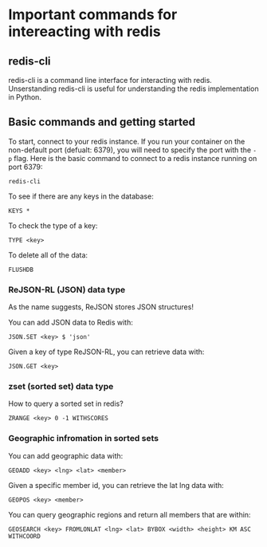 # Important commands for intereacting with redis

## redis-cli

redis-cli is a command line interface for interacting with redis. Unserstanding redis-cli is useful for understanding the redis implementation in Python.

## Basic commands and getting started

To start, connect to your redis instance. If you run your container on the non-default port (defualt: 6379), you will need to specify the port with the `-p` flag. Here is the basic command to connect to a redis instance running on port 6379:

`redis-cli`

To see if there are any keys in the database:

`KEYS *`

To check the type of a key:

`TYPE <key>`

To delete all of the data:

`FLUSHDB`

### ReJSON-RL (JSON) data type

As the name suggests, ReJSON stores JSON structures! 

You can add JSON data to Redis with:

`JSON.SET <key> $ 'json'`

Given a key of type ReJSON-RL, you can retrieve data with:

`JSON.GET <key>`


### zset (sorted set) data type

How to query a sorted set in redis?

`ZRANGE <key> 0 -1 WITHSCORES`

### Geographic infromation in sorted sets

You can add geographic data with:

`GEOADD <key> <lng> <lat> <member>`

Given a specific member id, you can retrieve the lat lng data with:

`GEOPOS <key> <member>`

You can query geographic regions and return all members that are within:

`GEOSEARCH <key> FROMLONLAT <lng> <lat> BYBOX <width> <height> KM ASC WITHCOORD`



